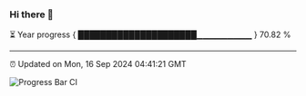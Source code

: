 ### Hi there 👋

⏳ Year progress { █████████████████████▁▁▁▁▁▁▁▁▁ } 70.82 %

---

⏰ Updated on Mon, 16 Sep 2024 04:41:21 GMT

![Progress Bar CI](https://github.com/IshwaranRudhara/GIT-ACTION/workflows/Progress%20Bar%20CI/badge.svg)
